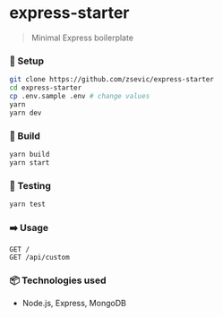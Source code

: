 # express-starter
> Minimal Express boilerplate

### :wrench: Setup

```bash
git clone https://github.com/zsevic/express-starter
cd express-starter
cp .env.sample .env # change values
yarn
yarn dev
```

### :construction_worker: Build

```bash
yarn build
yarn start
```

### :rotating_light: Testing

```bash
yarn test
```

### :arrow_right: Usage

```
GET /
GET /api/custom
```

### :package: Technologies used
* Node.js, Express, MongoDB